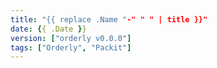 ```yaml
---
title: "{{ replace .Name "-" " " | title }}"
date: {{ .Date }}
version: ["orderly v0.0.0"]
tags: ["Orderly", "Packit"]
---
```


